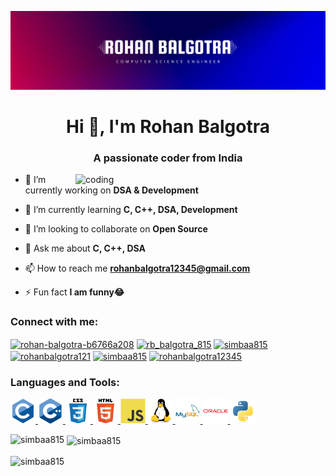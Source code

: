 ![logo](https://github.com/Simbaa815/Simbaa815/blob/main/Black%20Minimal%20Business%20Personal%20Profile%20Linkedin%20Banner.png)

<h1 align="center">Hi 👋, I'm Rohan Balgotra</h1>
<h3 align="center">A passionate coder from India</h3>

<img align="right" alt="coding" width="400" src="https://cdn.dribbble.com/users/1162077/screenshots/3848914/programmer.gif">

- 🔭 I’m currently working on **DSA & Development**

- 🌱 I’m currently learning **C, C++, DSA, Development**

- 👯 I’m looking to collaborate on **Open Source**

- 💬 Ask me about **C, C++, DSA**

- 📫 How to reach me **rohanbalgotra12345@gmail.com**

- ⚡ Fun fact **I am funny😂**

<h3 align="left">Connect with me:</h3>
<p align="left">
<a href="https://linkedin.com/in/rohan-balgotra-b6766a208" target="blank"><img align="center" src="https://raw.githubusercontent.com/rahuldkjain/github-profile-readme-generator/master/src/images/icons/Social/linked-in-alt.svg" alt="rohan-balgotra-b6766a208" height="30" width="40" /></a>
<a href="https://instagram.com/rb_balgotra_815" target="blank"><img align="center" src="https://raw.githubusercontent.com/rahuldkjain/github-profile-readme-generator/master/src/images/icons/Social/instagram.svg" alt="rb_balgotra_815" height="30" width="40" /></a>
<a href="https://www.codechef.com/users/simbaa815" target="blank"><img align="center" src="https://cdn.jsdelivr.net/npm/simple-icons@3.1.0/icons/codechef.svg" alt="simbaa815" height="30" width="40" /></a>
<a href="https://www.hackerrank.com/rohanbalgotra121" target="blank"><img align="center" src="https://raw.githubusercontent.com/rahuldkjain/github-profile-readme-generator/master/src/images/icons/Social/hackerrank.svg" alt="rohanbalgotra121" height="30" width="40" /></a>
<a href="https://www.leetcode.com/simbaa815" target="blank"><img align="center" src="https://raw.githubusercontent.com/rahuldkjain/github-profile-readme-generator/master/src/images/icons/Social/leet-code.svg" alt="simbaa815" height="30" width="40" /></a>
<a href="https://auth.geeksforgeeks.org/user/rohanbalgotra12345" target="blank"><img align="center" src="https://raw.githubusercontent.com/rahuldkjain/github-profile-readme-generator/master/src/images/icons/Social/geeks-for-geeks.svg" alt="rohanbalgotra12345" height="30" width="40" /></a>
</p>

<h3 align="left">Languages and Tools:</h3>
<p align="left"> <a href="https://www.cprogramming.com/" target="_blank" rel="noreferrer"> <img src="https://raw.githubusercontent.com/devicons/devicon/master/icons/c/c-original.svg" alt="c" width="40" height="40"/> </a> <a href="https://www.w3schools.com/cpp/" target="_blank" rel="noreferrer"> <img src="https://raw.githubusercontent.com/devicons/devicon/master/icons/cplusplus/cplusplus-original.svg" alt="cplusplus" width="40" height="40"/> </a> <a href="https://www.w3schools.com/css/" target="_blank" rel="noreferrer"> <img src="https://raw.githubusercontent.com/devicons/devicon/master/icons/css3/css3-original-wordmark.svg" alt="css3" width="40" height="40"/> </a> <a href="https://www.w3.org/html/" target="_blank" rel="noreferrer"> <img src="https://raw.githubusercontent.com/devicons/devicon/master/icons/html5/html5-original-wordmark.svg" alt="html5" width="40" height="40"/> </a> <a href="https://developer.mozilla.org/en-US/docs/Web/JavaScript" target="_blank" rel="noreferrer"> <img src="https://raw.githubusercontent.com/devicons/devicon/master/icons/javascript/javascript-original.svg" alt="javascript" width="40" height="40"/> </a> <a href="https://www.linux.org/" target="_blank" rel="noreferrer"> <img src="https://raw.githubusercontent.com/devicons/devicon/master/icons/linux/linux-original.svg" alt="linux" width="40" height="40"/> </a> <a href="https://www.mysql.com/" target="_blank" rel="noreferrer"> <img src="https://raw.githubusercontent.com/devicons/devicon/master/icons/mysql/mysql-original-wordmark.svg" alt="mysql" width="40" height="40"/> </a> <a href="https://www.oracle.com/" target="_blank" rel="noreferrer"> <img src="https://raw.githubusercontent.com/devicons/devicon/master/icons/oracle/oracle-original.svg" alt="oracle" width="40" height="40"/> </a> <a href="https://www.python.org" target="_blank" rel="noreferrer"> <img src="https://raw.githubusercontent.com/devicons/devicon/master/icons/python/python-original.svg" alt="python" width="40" height="40"/> </a> </p>

<p><img align="left" src="https://github-readme-stats.vercel.app/api/top-langs?username=simbaa815&show_icons=true&locale=en&layout=compact" alt="simbaa815" /></p>

<p>&nbsp;<img align="center" src="https://github-readme-stats.vercel.app/api?username=simbaa815&show_icons=true&locale=en" alt="simbaa815" /></p>

<p><img align="center" src="https://github-readme-streak-stats.herokuapp.com/?user=simbaa815&" alt="simbaa815" /></p>
